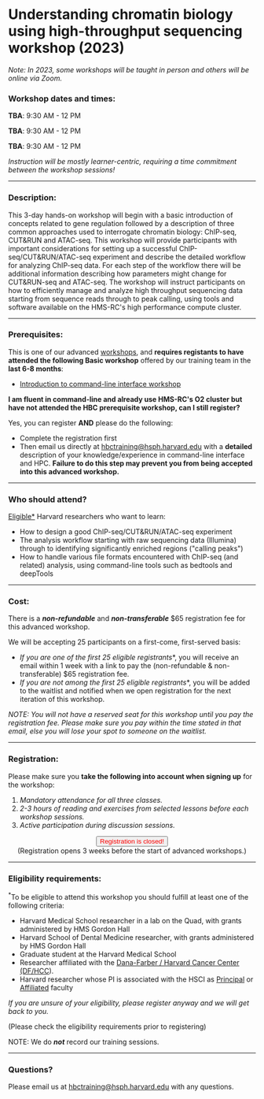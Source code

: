 # Understanding chromatin biology using high-throughput sequencing workshop (2023)

*Note: In 2023, some workshops will be taught in person and others will be online via Zoom.*


### **Workshop dates and times:**

**TBA**: 9:30 AM - 12 PM

**TBA**: 9:30 AM - 12 PM

**TBA**: 9:30 AM - 12 PM


_Instruction will be mostly learner-centric, requiring a time commitment between the workshop sessions!_

---

### **Description:**

This 3-day hands-on workshop will begin with a basic introduction of concepts related to gene regulation followed by a description of three common approaches used to interrogate chromatin biology: ChIP-seq, CUT&RUN and ATAC-seq. This workshop will provide participants with important considerations for setting up a successful ChIP-seq/CUT&RUN/ATAC-seq experiment and describe the detailed workflow for analyzing ChIP-seq data. For each step of the workflow there will be additional information describing how parameters might change for CUT&RUN-seq and ATAC-seq.  The workshop will instruct participants on how to efficiently manage and analyze high throughput sequencing data starting from sequence reads through to peak calling, using tools and software available on the HMS-RC's high performance compute cluster.

---

### **Prerequisites:**

This is one of our advanced [workshops](https://hbctraining.github.io/main/training_spring2019.html#advanced-topics-analysis-of-high-throughput-sequencing-ngs-data), and **requires registants to have attended the following Basic workshop** offered by our training team in the **last 6-8 months**:  

- [Introduction to command-line interface workshop ](https://hbctraining.github.io/main/registrations/AllFunders_Intro_to_Shell)

**I am fluent in command-line and already use HMS-RC's O2 cluster but have not attended the HBC prerequisite workshop, can I still register?**

Yes, you can register **AND** please do the following:

- Complete the registration first
- Then email us directly at hbctraining@hsph.harvard.edu with a **detailed** description of your knowledge/experience in command-line interface and HPC. **Failure to do this step may prevent you from being accepted into this advanced workshop.**

---

### **Who should attend?**

[Eligible*](#eligibility-requirements) Harvard researchers who want to learn: 

- How to design a good ChIP-seq/CUT&RUN/ATAC-seq experiment
- The analysis workflow starting with raw sequencing data (Illumina) through to identifying significantly enriched regions ("calling peaks")
- How to handle various file formats encountered with ChIP-seq (and related) analysis, using command-line tools such as bedtools and deepTools

---

### **Cost:**

There is a ***non-refundable*** and ***non-transferable*** $65 registration fee for this advanced workshop.

We will be accepting 25 participants on a first-come, first-served basis:

- **If you are one of the first 25 eligible* registrants**, you will receive an email within 1 week with a link to pay the (non-refundable & non-transferable) $65 registration fee. 
- **If you are not among the first 25 eligible* registrants**, you will be added to the waitlist and notified when we open registration for the next iteration of this workshop.

*NOTE: You will not have a reserved seat for this workshop until you pay the registration fee. Please make sure you pay within the time stated in that email, else you will lose your spot to someone on the waitlist.*


---

### **Registration:**

Please make sure you **take the following into account when signing up** for the workshop:

1. _Mandatory attendance for all three classes._
2. _2-3 hours of reading and exercises from selected lessons before each workshop sessions._
3. _Active participation during discussion sessions._

<div style="text-align:center">
	 <a><button name="button" style = "color: red" >Registration is closed!</button></a>
</div>

<div style="text-align:center">
	 (Registration opens 3 weeks before the start of advanced workshops.)
</div>
 
---

### **Eligibility requirements:**

<sup>*</sup>To be eligible to attend this workshop you should fulfill at least one of the following criteria:

- Harvard Medical School researcher in a lab on the Quad, with grants administered by HMS Gordon Hall
- Harvard School of Dental Medicine researcher, with grants administered by HMS Gordon Hall
- Graduate student at the Harvard Medical School
- Researcher affiliated with the [Dana-Farber / Harvard Cancer Center (DF/HCC](https://www.dfhcc.harvard.edu)).
- Harvard researcher whose PI is associated with the HSCI as [Principal](https://hsci.harvard.edu/faculty) or [Affiliated](https://hsci.harvard.edu/affiliate-faculty) faculty

*If you are unsure of your eligibility, please register anyway and we will get back to you.*

(Please check the eligibility requirements prior to registering)

NOTE: We do ***not*** record our training sessions. 

---

### **Questions?**

Please email us at hbctraining@hsph.harvard.edu with any questions.
